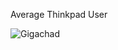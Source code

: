 Average Thinkpad User

![Gigachad](https://i.giphy.com/media/v1.Y2lkPTc5MGI3NjExbG53em8zbXM2MGozMWZsd3NrNjc2bWI5aXZhamQ2OWNhb2ptanh6aCZlcD12MV9pbnRlcm5hbF9naWZfYnlfaWQmY3Q9Zw/CAYVZA5NRb529kKQUc/giphy.gif)
